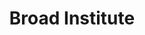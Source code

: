 ---
codehost: https://github.com/https://github.com/aFarkas/lazysizes
facebook: https://facebook.com/broadinstitute
instagram: https://instagram.com/broadinstitute
linkedin: https://linkedin.com/company/broad-institute_2
logohandle: broadinstitute
sort: broadinstitute
title: Broad Institute
twitter: https://x.com/broadinstitute
website: https://www.broadinstitute.org/
youtube: https://youtube.com/user/broadinstitute
---